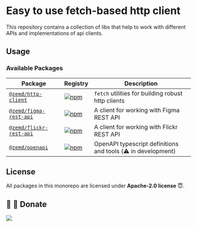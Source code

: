 # Easy to use fetch-based http client

This repository contains a collection of libs that help to work with different APIs and implementations of api clients.

## Usage

### Available Packages

| Package                                       | Registry                                                                                                                                            | Description                                                  |
| --------------------------------------------- | --------------------------------------------------------------------------------------------------------------------------------------------------- | ------------------------------------------------------------ |
| [`@zemd/http-client`](./packages/http-client) | [![npm](https://img.shields.io/npm/v/@zemd/http-client?color=0000ff&label=npm&labelColor=000)](https://npmjs.com/package/@zemd/http-client)         | `fetch` utilities for building robust http clients           |
| [`@zemd/figma-rest-api`](./apis/figma)        | [![npm](https://img.shields.io/npm/v/@zemd/figma-rest-api?color=0000ff&label=npm&labelColor=000)](https://npmjs.com/package/@zemd/figma-rest-api)   | A client for working with Figma REST API                     |
| [`@zemd/flickr-rest-api`](./apis/flickr)      | [![npm](https://img.shields.io/npm/v/@zemd/flickr-rest-api?color=0000ff&label=npm&labelColor=000)](https://npmjs.com/package/@zemd/flickr-rest-api) | A client for working with Flickr REST API                    |
| [`@zemd/openapi`](./packages/openapi)         | [![npm](https://img.shields.io/npm/v/@zemd/openapi?color=0000ff&label=npm&labelColor=000)](https://npmjs.com/package/@zemd/openapi)                 | OpenAPI typescript definitions and tools (⚠️ in development) |

## License

All packages in this monorepo are licensed under **Apache-2.0 license** 😇.

## 💙 💛 Donate

[![](https://img.shields.io/static/v1?label=UNITED24&message=support%20Ukraine&color=blue)](https://u24.gov.ua/)
